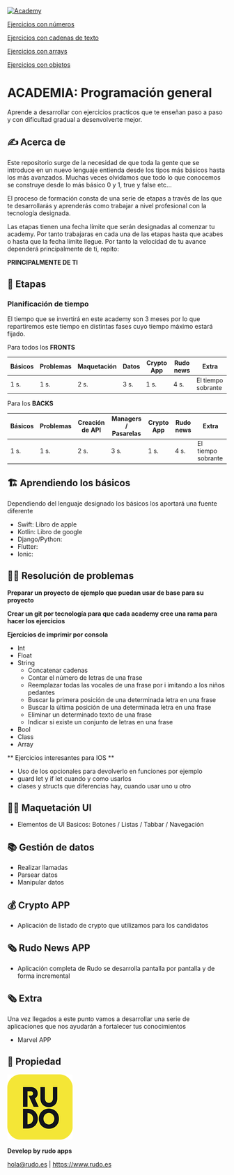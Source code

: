[![Academy](https://img.shields.io/badge/Languages-all-orange?style=flat-square)](https://img.shields.io/badge/Languages-all-orange?style=flat-square)

[Ejercicios con números](exercises/numbers.md)

[Ejercicios con cadenas de texto](exercises/strings.md)

[Ejercicios con arrays](exercises/arrays.md)

[Ejercicios con objetos](exercises/objects.md)

# ACADEMIA: Programación general
Aprende a desarrollar con ejercicios practicos que te enseñan paso a paso y con dificultad gradual a desenvolverte mejor. 

## ✍️ Acerca de
Este repositorio surge de la necesidad de que toda la gente que se introduce en un nuevo lenguaje entienda desde los tipos más básicos hasta los más avanzados. Muchas veces olvidamos que todo lo que conocemos se construye desde lo más básico 0 y 1, true y false etc...

El proceso de formación consta de una serie de etapas a través de las que te desarrollarás y aprenderás como trabajar a nivel profesional con la tecnología designada.

Las etapas tienen una fecha límite que serán designadas al comenzar tu academy. Por tanto trabajaras en cada una de las etapas hasta que acabes o hasta que la fecha límite llegue. Por tanto la velocidad de tu avance dependerá principalmente de ti, repito:

 **PRINCIPALMENTE DE TI**


## 📝 Etapas

### Planificación de tiempo

El tiempo que se invertirá en este academy son 3 meses por lo que repartiremos este tiempo en distintas fases cuyo tiempo máximo estará fijado.

Para todos los **FRONTS**

| Básicos| Problemas | Maquetación | Datos | Crypto App | Rudo news | Extra |
| ----- | ---- | ---- | ---- | ---- | ---- | ---- | 
| 1 s.  | 1 s. | 2 s. | 3 s. | 1 s. | 4 s. | El tiempo sobrante |

Para los **BACKS**

| Básicos| Problemas | Creación de API | Managers / Pasarelas | Crypto App | Rudo news | Extra |
| ----- | ---- | ---- | ---- | ---- | ---- | ---- | 
| 1 s. | 1 s. | 2 s. | 3 s. | 1 s. | 4 s. | El tiempo sobrante |

## 🏗 Aprendiendo los básicos

Dependiendo del lenguaje designado los básicos los aportará una fuente diferente

- Swift: Libro de apple
- Kotlin: Libro de google
- Django/Python: 
- Flutter:  
- Ionic: 

## 🕵️‍♀️ Resolución de problemas

**Preparar un proyecto de ejemplo que puedan usar de base para su proyecto**

**Crear un git por tecnología para que cada academy cree una rama para hacer los ejercicios**

**Ejercicios de imprimir por consola**

- Int
- Float
- String
  - Concatenar cadenas
  - Contar el número de letras de una frase
  - Reemplazar todas las vocales de una frase por i imitando a los niños pedantes
  - Buscar la primera posición de una determinada letra en una frase
  - Buscar la última posición de una determinada letra en una frase
  - Eliminar un determinado texto de una frase
  - Indicar si existe un conjunto de letras en una frase
- Bool
- Class
- Array

** Ejercicios interesantes para IOS **
- Uso de los opcionales para devolverlo en funciones por ejemplo
- guard let y if let cuando y como usarlos
- clases y structs que diferencias hay, cuando usar uno u otro 

## 🧑‍🎨 Maquetación UI 

- Elementos de UI Basicos: Botones / Listas / Tabbar / Navegación

## 📚 Gestión de datos

- Realizar llamadas 
- Parsear datos
- Manipular datos

## 💰 Crypto APP

- Aplicación de listado de crypto que utilizamos para los candidatos

## 🗞 Rudo News APP

- Aplicación completa de Rudo se desarrolla pantalla por pantalla y de forma incremental

## 🗞 Extra

Una vez llegados a este punto vamos a desarrollar una serie de aplicaciones que nos ayudarán a fortalecer tus conocimientos

- Marvel APP

## 🔖 Propiedad

![Rudo](README/rudo.png)

**Develop by rudo apps**

hola@rudo.es | https://www.rudo.es